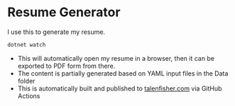 # Resume Generator

I use this to generate my resume.

```sh
dotnet watch
```

- This will automatically open my resume in a browser, then it can be exported to PDF form from there.
- The content is partially generated based on YAML input files in the Data folder
- This is automatically built and published to [talenfisher.com](https://talenfisher.com) via GitHub Actions


